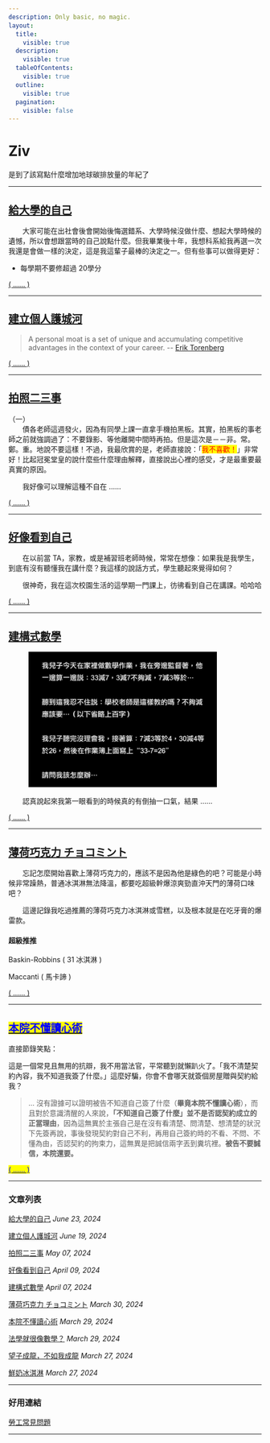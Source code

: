 ```yaml
---
description: Only basic, no magic.
layout:
  title:
    visible: true
  description:
    visible: true
  tableOfContents:
    visible: true
  outline:
    visible: true
  pagination:
    visible: false
---
```


# Ziv

是到了該寫點什麼增加地球碳排放量的年紀了

***

## [給大學的自己](fa-xue-yuan-sheng-huo-shi-lu/shi-wu-jian-wen/gei-da-xue-de-zi-ji.md)

　　大家可能在出社會後會開始後悔選錯系、大學時候沒做什麼、想起大學時候的遺憾，所以會想跟當時的自己說點什麼。但我畢業後十年，我想科系給我再選一次我還是會做一樣的決定，這是我這輩子最棒的決定之一。但有些事可以做得更好：

* 每學期不要修超過 20學分

[( ...... )](fa-xue-yuan-sheng-huo-shi-lu/shi-wu-jian-wen/gei-da-xue-de-zi-ji.md)

***

## [建立個人護城河](ji-guang-pian-yu/zhi-ye-you-ya/jian-li-ge-ren-hu-cheng-he.md)



> A personal moat is a set of unique and accumulating competitive advantages in the context of your career. -- [Erik Torenberg](https://eriktorenberg.substack.com/p/build-personal-moats)

[( ...... )](ji-guang-pian-yu/zhi-ye-you-ya/jian-li-ge-ren-hu-cheng-he.md)

***

## [拍照二三事](fa-xue-yuan-sheng-huo-shi-lu/xue-xiao-sheng-huo/pai-zhao-er-san-shi.md)



（一） \
　　債各老師這週發火，因為有同學上課一直拿手機拍黑板。其實，拍黑板的事老師之前就強調過了：不要錄影、等他離開中間時再拍。但是這次是－－非。常。鄭。重。地說不要這樣！不過，我最欣賞的是，老師直接說：「<mark style="color:red;">我不喜歡！</mark>」非常好！比起冠冕堂皇的說什麼些什麼理由解釋，直接說出心裡的感受，才是最重要最真實的原因。

　　我好像可以理解這種不自在 ……

[( …… )](fa-xue-yuan-sheng-huo-shi-lu/xue-xiao-sheng-huo/pai-zhao-er-san-shi.md)

***

## [好像看到自己](fa-xue-yuan-sheng-huo-shi-lu/xue-xiao-sheng-huo/hao-xiang-kan-dao-zi-ji.md)



　　在以前當 TA，家教，或是補習班老師時候，常常在想像：如果我是我學生，到底有沒有聽懂我在講什麼？我這樣的說話方式，學生聽起來覺得如何？

　　很神奇，我在這次校園生活的這學期一門課上，彷彿看到自己在講課。哈哈哈

[( ...... )](fa-xue-yuan-sheng-huo-shi-lu/xue-xiao-sheng-huo/hao-xiang-kan-dao-zi-ji.md)

***

## [建構式數學](wo-bu-hui-jiao-xiao-hai/jiao-shu-xue/jian-gou-shi-shu-xue.md)

<figure><img src=".gitbook/assets/reform_mathematics_minus.JPG" alt="" width="375"><figcaption></figcaption></figure>

　　認真說起來我第一眼看到的時候真的有倒抽一口氣，結果 ......

[( ...... )](wo-bu-hui-jiao-xiao-hai/jiao-shu-xue/jian-gou-shi-shu-xue.md)

***

## [薄荷巧克力 チョコミント](zan-zan-hao-wu/chi-chi-he-he/chokominto.md)



　　忘記怎麼開始喜歡上薄荷巧克力的，應該不是因為他是綠色的吧？可能是小時候非常躁熱，普通冰淇淋無法降溫，都要吃超級幹爆涼爽勁直沖天門的薄荷口味吧？

　　這邊記錄我吃過推薦的薄荷巧克力冰淇淋或雪糕，以及根本就是在吃牙膏的爆雷款。

#### 超級推推 <a href="#chao-ji-tui-tui" id="chao-ji-tui-tui"></a>

Baskin-Robbins ( 31 冰淇淋 )

Maccanti ( 馬卡諦 )

[( ...... )](zan-zan-hao-wu/chi-chi-he-he/chokominto.md)

***

## [<mark style="color:blue;">本院不懂讀心術</mark>](hao-hao-xiao-de-pan-jue-shu/min-shi/ben-yuan-bu-dong-du-xin-shu.md)



直接節錄笑點：

這是一個常見且無用的抗辯，我不用當法官，平常聽到就懶趴火了。「我不清楚契約內容，我不知道我簽了什麼。」這麼好騙，你會不會哪天就簽個房屋贈與契約給我？

> ... 沒有證據可以證明被告不知道自己簽了什麼（**畢竟本院不懂讀心術**），而且對於意識清醒的人來說，**「不知道自己簽了什麼」並不是否認契約成立的正當理由**，因為這無異於主張自己是在沒有看清楚、問清楚、想清楚的狀況下先簽再說，事後發現契約對自己不利，再用自己簽約時的不看、不問、不懂為由，否認契約的拘束力，這無異是把誠信兩字丟到糞坑裡。**被告不要誠信，本院還要。**

[<mark style="color:blue;">( ...... )</mark>](hao-hao-xiao-de-pan-jue-shu/min-shi/ben-yuan-bu-dong-du-xin-shu.md)

***

### 文章列表

[給大學的自己](fa-xue-yuan-sheng-huo-shi-lu/shi-wu-jian-wen/gei-da-xue-de-zi-ji.md) _June 23, 2024_

[建立個人護城河](ji-guang-pian-yu/zhi-ye-you-ya/jian-li-ge-ren-hu-cheng-he.md) _June 19, 2024_

[拍照二三事](fa-xue-yuan-sheng-huo-shi-lu/xue-xiao-sheng-huo/pai-zhao-er-san-shi.md) _May 07, 2024_

[好像看到自己](fa-xue-yuan-sheng-huo-shi-lu/xue-xiao-sheng-huo/hao-xiang-kan-dao-zi-ji.md) _April 09, 2024_

[建構式數學](wo-bu-hui-jiao-xiao-hai/jiao-shu-xue/jian-gou-shi-shu-xue.md) _April 07, 2024_

[薄荷巧克力 チョコミント](zan-zan-hao-wu/chi-chi-he-he/chokominto.md) _March 30, 2024_

[本院不懂讀心術](hao-hao-xiao-de-pan-jue-shu/min-shi/ben-yuan-bu-dong-du-xin-shu.md) _March 29, 2024_

[法學就很像數學？](ji-guang-pian-yu/xin-de-jiao-la/fa-xue-jiu-hen-xiang-shu-xue.md) _March 29, 2024_

[望子成龍，不如我成龍](wo-bu-hui-jiao-xiao-hai/guan-cha-ti-hui/wang-zi-cheng-long-bu-ru-wo-cheng-long.md) _March 27, 2024_

[鮮奶冰淇淋](zan-zan-hao-wu/chi-chi-he-he/xian-nai-bing-qi-lin.md) _March 27, 2024_

***

### 好用連結

[勞工常見問題](https://laborlaw.imziv.tw)

***

